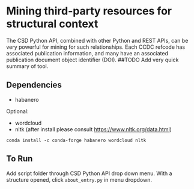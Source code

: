 # Mining third-party resources for structural context

The CSD Python API, combined with other Python and REST APIs, can be very powerful for mining for such relationships.
Each CCDC refcode has associated publication information, and many have an associated publication document object
identifier (DOI). ##TODO Add very quick summary of tool. 

## Dependencies

- habanero

Optional:

- wordcloud
- nltk (after install please consult https://www.nltk.org/data.html)

```conda install -c conda-forge habanero wordcloud nltk```

## To Run

Add script folder through CSD Python API drop down menu.
With a structure opened, click  `about_entry.py` in menu dropdown. 
